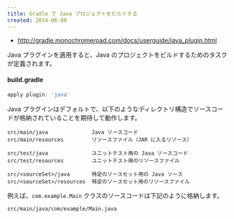 ```yaml
---
title: Gradle で Java プロジェクトをビルドする
created: 2014-06-08
---
```


* http://gradle.monochromeroad.com/docs/userguide/java_plugin.html

Java プラグインを適用すると、Java のプロジェクトをビルドするためのタスクが定義されます。

#### build.gradle
```groovy
apply plugin: 'java'
```

Java プラグインはデフォルトで、以下のようなディレクトリ構造でソースコードが格納されていることを期待して動作します。

```
src/main/java              Java ソースコード
src/main/resources         リソースファイル（JAR に入るリソース）

src/test/java              ユニットテスト用の Java ソースコード
src/test/resources         ユニットテスト用のリソースファイル

src/<sourceSet>/java       特定のソースセット用の Java ソース
src/<sourceSet>/resources  特定のソースセット用のリソースファイル
```

例えば、`com.example.Main` クラスのソースコードは下記のように格納します。

```
src/main/java/com/example/Main.java
```

